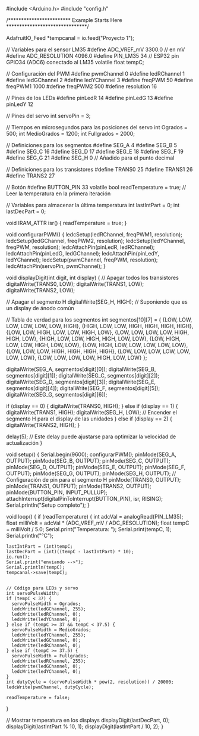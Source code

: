 #include <Arduino.h>
#include "config.h"

/************************ Example Starts Here *******************************/

AdafruitIO_Feed *tempcanal = io.feed("Proyecto 1");

// Variables para el sensor LM35
#define ADC_VREF_mV 3300.0 // en mV
#define ADC_RESOLUTION 4096.0
#define PIN_LM35 34 // ESP32 pin GPIO34 (ADC6) conectado al LM35
volatile float tempC;

// Configuración del PWM
#define pwmChannel 0
#define ledRChannel 1
#define ledGChannel 2
#define ledYChannel 3
#define freqPWM 50
#define freqPWM1 1000
#define freqPWM2 500
#define resolution 16

// Pines de los LEDs
#define pinLedR 14
#define pinLedG 13
#define pinLedY 12

// Pines del servo
int servoPin = 3;

// Tiempos en microsegundos para las posiciones del servo
int Ogrados = 500;
int MedioGrados = 1200;
int Fullgrados = 2000;

// Definiciones para los segmentos
#define SEG_A 4
#define SEG_B 5
#define SEG_C 16
#define SEG_D 17
#define SEG_E 18
#define SEG_F 19
#define SEG_G 21
#define SEG_H 0  // Añadido para el punto decimal

// Definiciones para los transistores
#define TRANS0 25
#define TRANS1 26
#define TRANS2 27

// Botón
#define BUTTON_PIN 33
volatile bool readTemperature = true; // Leer la temperatura en la primera iteración

// Variables para almacenar la última temperatura
int lastIntPart = 0;
int lastDecPart = 0;

void IRAM_ATTR isr() {
  readTemperature = true;
}

void configurarPWM() {
  ledcSetup(ledRChannel, freqPWM1, resolution);
  ledcSetup(ledGChannel, freqPWM2, resolution);
  ledcSetup(ledYChannel, freqPWM, resolution);
  ledcAttachPin(pinLedR, ledRChannel);
  ledcAttachPin(pinLedG, ledGChannel);
  ledcAttachPin(pinLedY, ledYChannel);
  ledcSetup(pwmChannel, freqPWM, resolution);
  ledcAttachPin(servoPin, pwmChannel);
}

void displayDigit(int digit, int display) {
  // Apagar todos los transistores
  digitalWrite(TRANS0, LOW);
  digitalWrite(TRANS1, LOW);
  digitalWrite(TRANS2, LOW);

  // Apagar el segmento H
  digitalWrite(SEG_H, HIGH); // Suponiendo que es un display de ánodo común

  // Tabla de verdad para los segmentos
  int segmentos[10][7] = {
    {LOW, LOW, LOW, LOW, LOW, LOW, HIGH},
    {HIGH, LOW, LOW, HIGH, HIGH, HIGH, HIGH},
    {LOW, LOW, HIGH, LOW, LOW, HIGH, LOW},
    {LOW, LOW, LOW, LOW, HIGH, HIGH, LOW},
    {HIGH, LOW, LOW, HIGH, HIGH, LOW, LOW},
    {LOW, HIGH, LOW, LOW, HIGH, LOW, LOW},
    {LOW, HIGH, LOW, LOW, LOW, LOW, LOW},
    {LOW, LOW, LOW, HIGH, HIGH, HIGH, HIGH},
    {LOW, LOW, LOW, LOW, LOW, LOW, LOW},
    {LOW, LOW, LOW, LOW, HIGH, LOW, LOW}
  };

  digitalWrite(SEG_A, segmentos[digit][0]);
  digitalWrite(SEG_B, segmentos[digit][1]);
  digitalWrite(SEG_C, segmentos[digit][2]);
  digitalWrite(SEG_D, segmentos[digit][3]);
  digitalWrite(SEG_E, segmentos[digit][4]);
  digitalWrite(SEG_F, segmentos[digit][5]);
  digitalWrite(SEG_G, segmentos[digit][6]);

  if (display == 0) {
    digitalWrite(TRANS0, HIGH);
  } else if (display == 1) {
    digitalWrite(TRANS1, HIGH);
    digitalWrite(SEG_H, LOW); // Encender el segmento H para el display de las unidades
  } else if (display == 2) {
    digitalWrite(TRANS2, HIGH);
  }

  delay(5);  // Este delay puede ajustarse para optimizar la velocidad de actualización
}

void setup() {
  Serial.begin(9600);
  configurarPWM();
  pinMode(SEG_A, OUTPUT);
  pinMode(SEG_B, OUTPUT);
  pinMode(SEG_C, OUTPUT);
  pinMode(SEG_D, OUTPUT);
  pinMode(SEG_E, OUTPUT);
  pinMode(SEG_F, OUTPUT);
  pinMode(SEG_G, OUTPUT);
  pinMode(SEG_H, OUTPUT);  // Configuración de pin para el segmento H
  pinMode(TRANS0, OUTPUT);
  pinMode(TRANS1, OUTPUT);
  pinMode(TRANS2, OUTPUT);
  pinMode(BUTTON_PIN, INPUT_PULLUP);
  attachInterrupt(digitalPinToInterrupt(BUTTON_PIN), isr, RISING);
  Serial.println("Setup completo");
}

void loop() {
  if (readTemperature) 
  {
    int adcVal = analogRead(PIN_LM35);
    float milliVolt = adcVal * (ADC_VREF_mV / ADC_RESOLUTION);
    float tempC = milliVolt / 5.0;
    Serial.print("Temperatura: ");
    Serial.print(tempC, 1);
    Serial.println("°C");

    lastIntPart = (int)tempC;
    lastDecPart = (int)((tempC - lastIntPart) * 10);
    io.run();
    Serial.print("enviando -->");
    Serial.println(tempC);
    tempcanal->save(tempC);
  

    // Código para LEDs y servo
    int servoPulseWidth;
    if (tempC < 37) {
      servoPulseWidth = Ogrados;
      ledcWrite(ledGChannel, 255);
      ledcWrite(ledRChannel, 0);
      ledcWrite(ledYChannel, 0);
    } else if (tempC >= 37 && tempC < 37.5) {
      servoPulseWidth = MedioGrados;
      ledcWrite(ledYChannel, 255);
      ledcWrite(ledGChannel, 0);
      ledcWrite(ledRChannel, 0);
    } else if (tempC >= 37.5) {
      servoPulseWidth = Fullgrados;
      ledcWrite(ledRChannel, 255);
      ledcWrite(ledGChannel, 0);
      ledcWrite(ledYChannel, 0);
    }
    int dutyCycle = (servoPulseWidth * pow(2, resolution)) / 20000;
    ledcWrite(pwmChannel, dutyCycle);

    readTemperature = false;
  }

  // Mostrar temperatura en los displays
  displayDigit(lastDecPart, 0);
  displayDigit(lastIntPart % 10, 1);
  displayDigit(lastIntPart / 10, 2);
}


